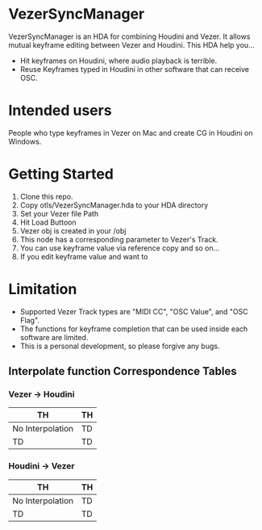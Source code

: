 # VezerSyncManager

VezerSyncManager is an HDA for combining Houdini and Vezer.
It allows mutual keyframe editing between Vezer and Houdini.
This HDA help you...
-  Hit keyframes on Houdini, where audio playback is terrible.
- Reuse Keyframes typed in Houdini in other software that can receive OSC.

# Intended users
People who type keyframes in Vezer on Mac and create CG in Houdini on Windows.

# Getting Started
1. Clone this repo.
1. Copy otls/VezerSyncManager.hda to your HDA directory
1. Set your Vezer file Path
1. Hit Load Buttoon
1. Vezer obj is created in your /obj
1. This node has a corresponding parameter to Vezer's Track.
1. You can use keyframe value via reference copy and so on...
1. If you edit keyframe value and want to 
# Limitation
- Supported Vezer Track types are "MIDI CC", "OSC Value", and "OSC Flag".
- The functions for keyframe completion that can be used inside each software are limited.
- This is a personal development, so please forgive any bugs.

## Interpolate function Correspondence Tables

### Vezer → Houdini
|  TH  |  TH  |
| ---- | ---- |
|  No Interpolation |  TD  |
|  TD  |  TD  |


### Houdini →  Vezer
|  TH  |  TH  |
| ---- | ---- |
|  No Interpolation |  TD  |
|  TD  |  TD  |